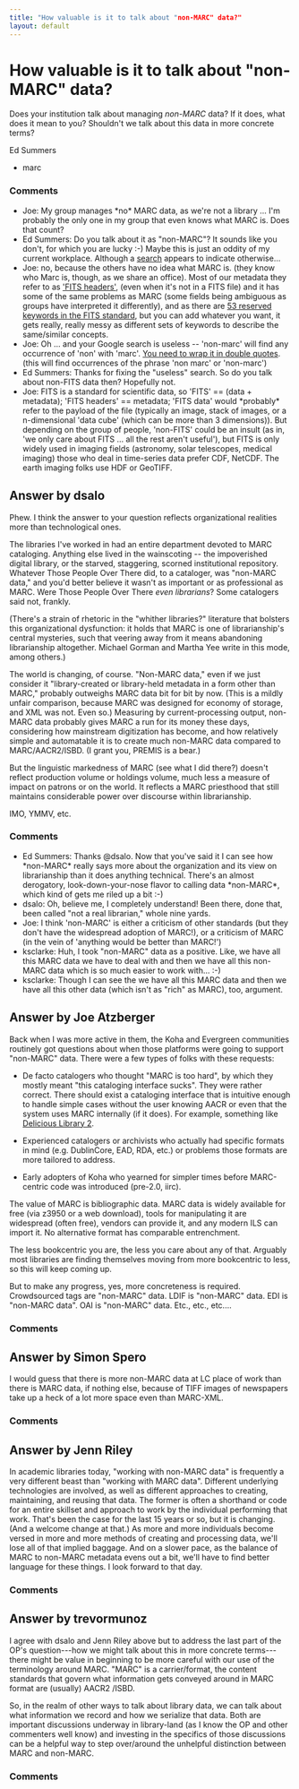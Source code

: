 ```yaml
---
title: "How valuable is it to talk about "non-MARC" data?"
layout: default
---
```

How valuable is it to talk about "non-MARC" data?
=====================
Does your institution talk about managing *non-MARC* data? If it does,
what does it mean to you? Shouldn't we talk about this data in more
concrete terms?

Ed Summers

<ul class="tags"><li class="tag">marc</li></ul>

### Comments ###
* Joe: My group manages \*no\* MARC data, as we're not a library ... I'm
probably the only one in my group that even knows what MARC is. Does
that count?
* Ed Summers: Do you talk about it as "non-MARC"? It sounds like you don't, for which
you are lucky :-) Maybe this is just an oddity of my current workplace.
Although a [search](https://www.google.com/search?q=non-marc) appears to
indicate otherwise...
* Joe: no, because the others have no idea what MARC is. (they know who Marc
is, though, as we share an office). Most of our metadata they refer to
as ['FITS headers'](http://en.wikipedia.org/wiki/FITS), (even when it's
not in a FITS file) and it has some of the same problems as MARC (some
fields being ambiguous as groups have interpreted it differently), and
as there are [53 reserved keywords in the FITS
standard](http://fits.gsfc.nasa.gov/fits\_dictionary.html), but you can
add whatever you want, it gets really, really messy as different sets of
keywords to describe the same/similar concepts.
* Joe: Oh ... and your Google search is useless -- 'non-marc' will find any
occurrence of 'non' with 'marc'. [You need to wrap it in double
quotes](https://www.google.com/search?hl=en&q=%22non-marc%22). (this
will find occurrences of the phrase 'non marc' or 'non-marc')
* Ed Summers: Thanks for fixing the "useless" search. So do you talk about non-FITS
data then? Hopefully not.
* Joe: FITS is a standard for scientific data, so 'FITS' == (data + metadata);
'FITS headers' == metadata; 'FITS data' would \*probably\* refer to the
payload of the file (typically an image, stack of images, or a
n-dimensional 'data cube' (which can be more than 3 dimensions)). But
depending on the group of people, 'non-FITS' could be an insult (as in,
'we only care about FITS ... all the rest aren't useful'), but FITS is
only widely used in imaging fields (astronomy, solar telescopes, medical
imaging) those who deal in time-series data prefer CDF, NetCDF. The
earth imaging folks use HDF or GeoTIFF.


Answer by dsalo
----------------
Phew. I think the answer to your question reflects organizational
realities more than technological ones.

The libraries I've worked in had an entire department devoted to MARC
cataloging. Anything else lived in the wainscoting -- the impoverished
digital library, or the starved, staggering, scorned institutional
repository. Whatever Those People Over There did, to a cataloger, was
"non-MARC data," and you'd better believe it wasn't as important or as
professional as MARC. Were Those People Over There *even librarians*?
Some catalogers said not, frankly.

(There's a strain of rhetoric in the "whither libraries?" literature
that bolsters this organizational dysfunction: it holds that MARC is one
of librarianship's central mysteries, such that veering away from it
means abandoning librarianship altogether. Michael Gorman and Martha Yee
write in this mode, among others.)

The world is changing, of course. "Non-MARC data," even if we just
consider it "library-created or library-held metadata in a form other
than MARC," probably outweighs MARC data bit for bit by now. (This is a
mildly unfair comparison, because MARC was designed for economy of
storage, and XML was not. Even so.) Measuring by current-processing
output, non-MARC data probably gives MARC a run for its money these
days, considering how mainstream digitization has become, and how
relatively simple and automatable it is to create much non-MARC data
compared to MARC/AACR2/ISBD. (I grant you, PREMIS is a bear.)

But the linguistic markedness of MARC (see what I did there?) doesn't
reflect production volume or holdings volume, much less a measure of
impact on patrons or on the world. It reflects a MARC priesthood that
still maintains considerable power over discourse within librarianship.

IMO, YMMV, etc.

### Comments ###
* Ed Summers: Thanks @dsalo. Now that you've said it I can see how \*non-MARC\* really
says more about the organization and its view on librarianship than it
does anything technical. There's an almost derogatory,
look-down-your-nose flavor to calling data \*non-MARC\*, which kind of
gets me riled up a bit :-)
* dsalo: Oh, believe me, I completely understand! Been there, done that, been
called "not a real librarian," whole nine yards.
* Joe: I think 'non-MARC' is either a criticism of other standards (but they
don't have the widespread adoption of MARC!), or a criticism of MARC (in
the vein of 'anything would be better than MARC!')
* ksclarke: Huh, I took "non-MARC" data as a positive. Like, we have all this MARC
data we have to deal with and then we have all this non-MARC data which
is so much easier to work with... :-)
* ksclarke: Though I can see the we have all this MARC data and then we have all
this other data (which isn't as "rich" as MARC), too, argument.

Answer by Joe Atzberger
----------------
Back when I was more active in them, the Koha and Evergreen communities
routinely got questions about when those platforms were going to support
"non-MARC" data. There were a few types of folks with these requests:

-   De facto catalogers who thought "MARC is too hard", by which they
    mostly meant "this cataloging interface sucks". They were rather
    correct. There should exist a cataloging interface that is intuitive
    enough to handle simple cases without the user knowing AACR or even
    that the system uses MARC internally (if it does). For example,
    something like [Delicious Library
    2](http://www.delicious-monster.com/).

-   Experienced catalogers or archivists who actually had specific
    formats in mind (e.g. DublinCore, EAD, RDA, etc.) or problems those
    formats are more tailored to address.

-   Early adopters of Koha who yearned for simpler times before
    MARC-centric code was introduced (pre-2.0, iirc).

The value of MARC is bibliographic data. MARC data is widely available
for free (via z3950 or a web download), tools for manipulating it are
widespread (often free), vendors can provide it, and any modern ILS can
import it. No alternative format has comparable entrenchment.

The less bookcentric you are, the less you care about any of that.
Arguably most libraries are finding themselves moving from more
bookcentric to less, so this will keep coming up.

But to make any progress, yes, more concreteness is required.
Crowdsourced tags are "non-MARC" data. LDIF is "non-MARC" data. EDI is
"non-MARC data". OAI is "non-MARC" data. Etc., etc., etc....

### Comments ###

Answer by Simon Spero
----------------
I would guess that there is more non-MARC data at LC place of work than
there is MARC data, if nothing else, because of TIFF images of
newspapers take up a heck of a lot more space even than MARC-XML.

### Comments ###

Answer by Jenn Riley
----------------
In academic libraries today, "working with non-MARC data" is frequently
a very different beast than "working with MARC data". Different
underlying technologies are involved, as well as different approaches to
creating, maintaining, and reusing that data. The former is often a
shorthand or code for an entire skillset and approach to work by the
individual performing that work. That's been the case for the last 15
years or so, but it is changing. (And a welcome change at that.) As more
and more individuals become versed in more and more methods of creating
and processing data, we'll lose all of that implied baggage. And on a
slower pace, as the balance of MARC to non-MARC metadata evens out a
bit, we'll have to find better language for these things. I look forward
to that day.

### Comments ###

Answer by trevormunoz
----------------
I agree with dsalo and Jenn Riley above but to address the last part of
the OP's question---how we might talk about this in more concrete
terms---there might be value in beginning to be more careful with our
use of the terminology around MARC. "MARC" is a carrier/format, the
content standards that govern what information gets conveyed around in
MARC format are (usually) AACR2 /ISBD.

So, in the realm of other ways to talk about library data, we can talk
about what information we record and how we serialize that data. Both
are important discussions underway in library-land (as I know the OP and
other commenters well know) and investing in the specifics of those
discussions can be a helpful way to step over/around the unhelpful
distinction between MARC and non-MARC.

### Comments ###


